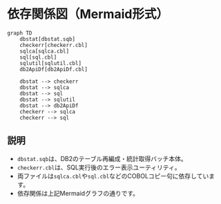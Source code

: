 # 依存関係図（Mermaid形式）

```mermaid
graph TD
    dbstat[dbstat.sqb]
    checkerr[checkerr.cbl]
    sqlca[sqlca.cbl]
    sql[sql.cbl]
    sqlutil[sqlutil.cbl]
    db2ApiDf[db2ApiDf.cbl]

    dbstat --> checkerr
    dbstat --> sqlca
    dbstat --> sql
    dbstat --> sqlutil
    dbstat --> db2ApiDf
    checkerr --> sqlca
    checkerr --> sql
```

## 説明
- `dbstat.sqb`は、DB2のテーブル再編成・統計取得バッチ本体。
- `checkerr.cbl`は、SQL実行後のエラー表示ユーティリティ。
- 両ファイルは`sqlca.cbl`や`sql.cbl`などのCOBOLコピー句に依存しています。
- 依存関係は上記Mermaidグラフの通りです。
